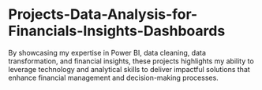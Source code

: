 # Projects-Data-Analysis-for-Financials-Insights-Dashboards
By showcasing my expertise in Power BI, data cleaning, data transformation, and financial insights, these projects highlights my ability to leverage technology and analytical skills to deliver impactful solutions that enhance financial management and decision-making processes.

